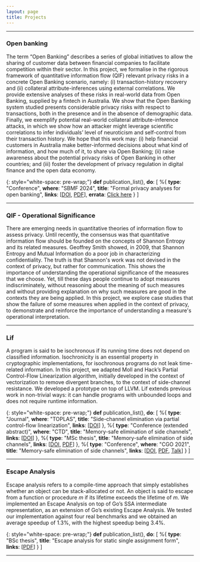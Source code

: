 ```yaml
---
layout: page
title: Projects
---
```


---

### Open banking

The term “Open Banking” describes a series of global initiatives to allow the sharing of customer data between financial companies 
to facilitate competition within their sector.
In this project, we formalise in the rigorous framework of quantitative information flow (QIF)
relevant privacy risks in a concrete Open Banking scenario, namely:
(i) transaction-history recovery and (ii) collateral attribute-inferences using external correlations.
We provide extensive analyses of these risks in real-world data from Open Banking, supplied by a fintech in Australia.
We show that the Open Banking system studied presents considerable privacy risks with respect to transactions,
both in the presence and in the absence of demographic data.
Finally, we exemplify potential real-world collateral attribute-inference attacks,
in which we show how an attacker might leverage scientific correlations 
to infer individuals’ level of neuroticism and self-control from their transaction history.
We hope that this work may: 
(i) help financial customers in Australia make better-informed decisions about what kind of information, 
and how much of it, to share via Open Banking;
(ii) raise awareness about the potential privacy risks of Open Banking in other countries; and
(iii) foster the development of privacy regulation in digital finance and the open data economy.

{: style="white-space: pre-wrap;"}
**def** publication_list(), **do**: [
   %{
      **type**: "Conference",
      **where**: "SBMF 2024",
      **title**: "Formal privacy analyses for open banking",
      **links**: [[DOI](https://doi.org/10.1007/978-3-031-78116-2_11), [PDF](/papers/sbmf-2024_open-banking/manuscript.pdf)],
      **errata**: [Click here](/papers/sbmf-2024_open-banking/errata/)
   }
]

---

### QIF - Operational Significance

There are emerging needs in quantitative theories of information flow
to assess privacy. Until recently, the consensus was that quantitative
information flow should be founded on the concepts of Shannon
Entropy and its related measures. Geoffrey Smith showed, in 2009,
that Shannon Entropy and Mutual Information do a poor job in
characterizing confidentiality. The truth is that Shannon's work was
not devised in the context of privacy, but rather for communication.
This shows the importance of understanding the operational
significance of the measures that we choose. Yet, till these days
people continue to adopt measures indiscriminately, without reasoning
about the meaning of such measures and without providing explanation
on why such measures are good in the contexts they are being applied.
In this project, we explore case studies that show the failure of some
measures when applied in the context of privacy, to demonstrate and
reinforce the importance of understanding a measure's operational
interpretation.

---

### Lif 
<a href="https://github.com/lac-dcc/lif" 
    class="fa-icon" title="Source Code">
    <span class="fa-brands fa-github fa-lg" aria-hidden="true"></span>
</a> <a href="http://cuda.dcc.ufmg.br/lif/"
    class="fa-icon" title="Online Tool">
    <span class="fa-solid fa-screwdriver-wrench fa-lg" aria-hidden="true"></span>
</a> 

A program is said to be isochronous if its running time does not depend on
classified information. Isochronicity is an essential property in cryptographic
implementations, for isochronous programs do not leak time-related information.
In this project, we adapted Moll and Hack’s Partial Control-Flow Linearization
algorithm, initially developed in the context of vectorization to remove
divergent branches, to the context of side-channel resistance. We developed a
prototype on top of LLVM. Lif extends previous work in non-trivial ways: it can
handle programs with unbounded loops and does not require runtime information.

{: style="white-space: pre-wrap;"}
**def** publication_list(), **do**: [
   %{
      **type**: "Journal",
      **where**: "TOPLAS",
      **title**: "Side-channel elimination via partial control-flow linearization",
      **links**: [[DOI](https://doi.org/10.1145/3594736?cid=99659884520)]
   },
   %{
      **type**: "Conference (extended abstract)",
      **where**: "CTD",
      **title**: "Memory-safe elimination of side channels",
      **links**: [[DOI](https://doi.org/10.5753/ctd.2023.229445)]
   },
   %{
      **type**: "MSc thesis",
      **title**: "Memory-safe elimination of side channels",
      **links**: [[DOI](https://doi.org/1843/42564), [PDF](/papers/ufmg-msc.pdf)]
   },
   %{
      **type**: "Conference",
      **where**: "CGO 2021",
      **title**: "Memory-safe elimination of side channels",
      **links**: [[DOI](https://doi.org/10.1109/CGO51591.2021.9370305), [PDF](/papers/cgo21-lif.pdf), [Talk](https://youtu.be/k_EMQibQxas)]
   }
]


---

### Escape Analysis

Escape analysis refers to a compile-time approach that simply establishes
whether an object can be stack-allocated or not. An object is said to escape
from a function or procedure _m_ if its lifetime exceeds the lifetime of _m_.
We implemented an Escape Analysis on top of Go’s SSA intermediate
representation, as an extension of Go’s existing Escape Analysis.  We tested our
implementation against four real benchmarks and we obtained an average speedup
of 1.3%, with the highest speedup being 3.4%.

{: style="white-space: pre-wrap;"}
**def** publication_list(), **do**: [
   %{
      **type**: "BSc thesis",
      **title**: "Escape analysis for static single assignment form",
      **links**: [[PDF](/papers/pucmg-escape.pdf)]
   }
]

---
